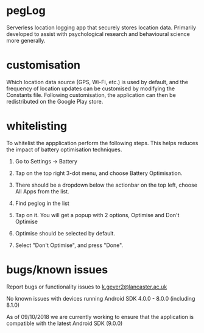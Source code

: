# pegLog
Serverless location logging app that securely stores location data. Primarily developed to assist with psychological research and behavioural science more generally. 

# customisation 
Which location data source (GPS, Wi-Fi, etc.) is used by default, and the frequency of
location updates can be customised by modifying the Constants file. Following customisation, the 
application can then be redistributed on the Google Play store.

# whitelisting
To whitelist the appplication perform the following steps. This helps reduces the impact of battery optimisation techniques.

1. Go to Settings → Battery

2. Tap on the top right 3-dot menu, and choose Battery Optimisation.

3. There should be a dropdown below the actionbar on the top left, choose All Apps from the list.

4. Find peglog in the list

5. Tap on it. You will get a popup with 2 options, Optimise and Don't Optimise

6. Optimise should be selected by default.

7. Select "Don't Optimise", and press "Done".

# bugs/known issues 
Report bugs or functionality issues to k.geyer2@lancaster.ac.uk

No known issues with devices running Android SDK 4.0.0 - 8.0.0 (including 8.1.0)

As of 09/10/2018 we are currently working to ensure that the application is compatible with the latest Android SDK (9.0.0)
